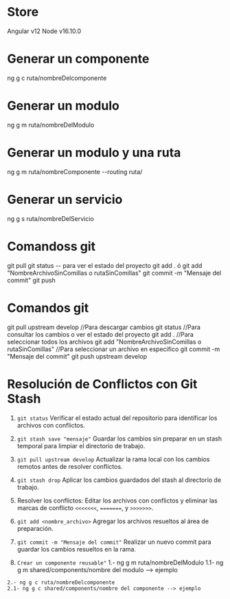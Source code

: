 # Store

Angular v12
Node v16.10.0

# Generar un componente
  ng g c ruta/nombreDelcomponente

# Generar un modulo
  ng g m ruta/nombreDelModulo

# Generar un modulo y una ruta
  ng g m ruta/nombreComponente --routing ruta/


# Generar un servicio
  ng g s ruta/nombreDelServicio

# Comandoss git
  git pull
  git status  -- para ver el estado del proyecto
  git add . ó git add "NombreArchivoSinComillas o rutaSinComillas"
  git commit -m "Mensaje del commit"
  git push

# Comandos git
  git pull upstream develop     //Para descargar cambios
  git status      //Para consultar los cambios o ver el estado del proyecto
  git add .       //Para seleccionar todos los archivos
  git add "NombreArchivoSinComillas o rutaSinComillas"      //Para seleccionar un archivo en especifico
  git commit -m "Mensaje del commit"
  git push upstream develop

# Resolución de Conflictos con Git Stash
  1. `git status`
    Verificar el estado actual del repositorio para identificar los archivos con conflictos.

  2. `git stash save "mensaje"`
    Guardar los cambios sin preparar en un stash temporal para limpiar el directorio de trabajo.

  3. `git pull upstream develop`
    Actualizar la rama local con los cambios remotos antes de resolver conflictos.

  4. `git stash drop`
    Aplicar los cambios guardados del stash al directorio de trabajo.

  5. Resolver los conflictos:
    Editar los archivos con conflictos y eliminar las marcas de conflicto `<<<<<<<`, `=======`, y `>>>>>>>`.

  6. `git add <nombre_archivo>`
    Agregar los archivos resueltos al área de preparación.

  8. `git commit -m "Mensaje del commit"`
    Realizar un nuevo commit para guardar los cambios resueltos en la rama.

  9. `Crear un componente reusable"`
    1.- ng g m ruta/nombreDelModulo
    1.1- ng g m shared/components/nombre del modulo --> ejemplo

    2.- ng g c ruta/nombreDelcomponente
    2.1- ng g c shared/components/nombre del componente --> ejemplo